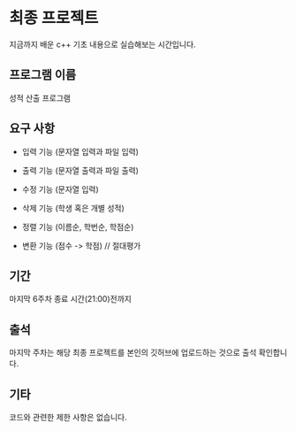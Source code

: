 # 최종 프로젝트

지금까지 배운 c++ 기초 내용으로 실습해보는 시간입니다.

## 프로그램 이름

성적 산출 프로그램

## 요구 사항

* 입력 기능 (문자열 입력과 파일 입력)

* 출력 기능 (문자열 출력과 파일 출력)

* 수정 기능 (문자열 입력)

* 삭제 기능 (학생 혹은 개별 성적)

* 정렬 기능 (이름순, 학번순, 학점순)

* 변환 기능 (점수 -> 학점) // 절대평가

## 기간

마지막 6주차 종료 시간(21:00)전까지

## 출석

마지막 주차는 해당 최종 프로젝트를 본인의 깃허브에 업로드하는 것으로 출석 확인합니다.

## 기타

코드와 관련한 제한 사항은 없습니다.